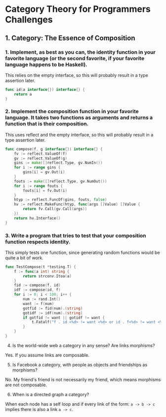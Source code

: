 # Category Theory for Programmers Challenges

## 1. Category: The Essence of Composition

### 1. Implement, as best as you can, the identity function in your favorite language (or the second favorite, if your favorite language happens to be Haskell).

This relies on the empty interface, so this will probably result in a type assertion later.

```go
func id(a interface{}) interface{} {
    return a
}
```

### 2. Implement the composition function in your favorite language. It takes two functions as arguments and returns a function that is their composition.

This uses reflect and the empty interface, so this will probably result in a type assertion later.

```go
func compose(f, g interface{}) interface{} {
    fv := reflect.ValueOf(f)
    gv := reflect.ValueOf(g)
    gins := make([]reflect.Type, gv.NumIn())
    for i := range gins {
        gins[i] = gv.Out(i)
    }
    fouts := make([]reflect.Type, gv.NumOut())
    for i := range fouts {
        fouts[i] = fv.Out(i)
    }
    htyp := reflect.FuncOf(gins, fouts, false)
    hv := reflect.MakeFunc(htyp, func(args []Value) []Value {
        return fv.Call(gv.Call(args))
    })
    return hv.Interface()
}
```

### 3. Write a program that tries to test that your composition function respects identity.

This simply tests one function, since generating random functions would be quite a bit of work.

```go
func TestCompose(t *testing.T) {
    f := func(a int) string {
        return strconv.Itoa(a)
    }
    fid := compose(f, id)
    idf := compose(id, f)
    for i := 0; i < 100; i++ {
        num := rand.Int()
        want := f(num)
        gotfid := fid(num).(string)
        gotidf := idf(num).(string)
        if gotfid != want || gotidf != want {
            t.Fatalf("f . id <%d> != want <%d> or id . f<%d> != want <%d>", gotfid, want, gotidf, want)
        }
    }
}
```

4. Is the world-wide web a category in any sense? Are links morphisms?

Yes.  If you assume links are composable.

5. Is Facebook a category, with people as objects and friendships as morphisms?

No.  My friend's friend is not necessarily my friend, which means morphisms are not composable.

6. When is a directed graph a category?

When each node has a self loop and if every link of the form: `a -> b -> c` implies there is also a link `a -> c`.

